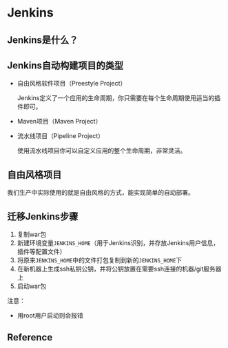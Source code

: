 # Jenkins

## Jenkins是什么？



## Jenkins自动构建项目的类型

- 自由风格软件项目（Preestyle Project）

  Jenkins定义了一个应用的生命周期，你只需要在每个生命周期使用适当的插件即可。

- Maven项目（Maven Project）

- 流水线项目（Pipeline Project）

  使用流水线项目你可以自定义应用的整个生命周期，非常灵活。



## 自由风格项目

我们生产中实际使用的就是自由风格的方式，能实现简单的自动部署。



## 迁移Jenkins步骤

1. 复制war包
2. 新建环境变量`JENKINS_HOME`（用于Jenkins识别，并存放Jenkins用户信息，插件等配置文件）
3. 将原来`JENKINS_HOME`中的文件打包复制到新的`JENKINS_HOME`下
4. 在新机器上生成ssh私钥公钥，并将公钥放置在需要ssh连接的机器/git服务器上
5. 启动war包

注意：

- 用root用户启动则会报错



## Reference
